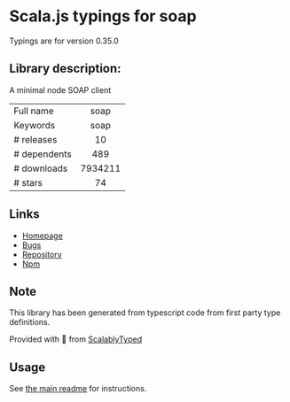 
# Scala.js typings for soap

Typings are for version 0.35.0

## Library description:
A minimal node SOAP client

|                    |                 |
| ------------------ | :-------------: |
| Full name          | soap |
| Keywords           | soap |
| # releases         | 10 |
| # dependents       | 489 |
| # downloads        | 7934211 |
| # stars            | 74 |

## Links
- [Homepage](https://github.com/vpulim/node-soap#readme)
- [Bugs](https://github.com/vpulim/node-soap/issues)
- [Repository](https://github.com/vpulim/node-soap)
- [Npm](https://www.npmjs.com/package/soap)
    


## Note
This library has been generated from typescript code from first party type definitions.

Provided with :purple_heart: from [ScalablyTyped](https://github.com/oyvindberg/ScalablyTyped)

## Usage
See [the main readme](../../readme.md) for instructions.


